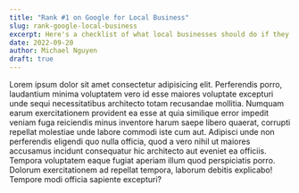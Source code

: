 ```yaml
---
title: "Rank #1 on Google for Local Business"
slug: rank-google-local-business
excerpt: Here's a checklist of what local businesses should do if they want to rank on Google.
date: 2022-09-20
author: Michael Nguyen
draft: true
---
```


Lorem ipsum dolor sit amet consectetur adipisicing elit. Perferendis porro, laudantium minima voluptatem vero id esse maiores voluptate excepturi unde sequi necessitatibus architecto totam recusandae mollitia. Numquam earum exercitationem provident ea esse at quia similique error impedit veniam fuga reiciendis minus inventore harum saepe libero quaerat, corrupti repellat molestiae unde labore commodi iste cum aut. Adipisci unde non perferendis eligendi quo nulla officia, quod a vero nihil ut maiores accusamus incidunt consequatur hic architecto aut eveniet ea officiis. Tempora voluptatem eaque fugiat aperiam illum quod perspiciatis porro. Dolorum exercitationem ad repellat tempora, laborum debitis explicabo! Tempore modi officia sapiente excepturi?   

